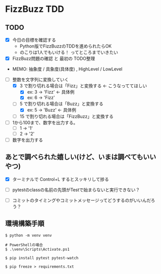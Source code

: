 # FizzBuzz TDD
## TODO

- [x] 今日の目標を確認する
    - Python版でFizzBuzzのTDDを進められたらOK
    - のこりは1人でもいける！ ってところまでいきたい
- [x] FizzBuzz問題の確認 と 最初の TODO整理
- MEMO: 抽象度 / 具象度(具体度) , HighLevel / LowLevel

- [ ] 整数を文字列に変換していく
    - [x] 3 で割り切れる場合は「Fizz」と変換する ← こうなっててほしい
        - [x] ex: 3 -> 'Fizz' ← 具体例
        - [x] ex: 6 -> 'Fizz'
    - [ ] 5 で割り切れる場合は「Buzz」と変換する
        - [x] ex: 5 -> 'Buzz' ← 具体例
    - [ ] 15 で割り切れる場合は「FizzBuzz」と変換する

- [ ] 1から100まで、数字を出力する。
    - [ ] 1 -> '1'
    - [ ] 2 -> '2'

- [ ] 数字を出力する

## あとで調べられた嬉しい(けど、いまは調べてもいいやつ)

- [x] ターミナルで Control+L するとスッキリして捗る
- [ ] pytestのclassの名前の先頭がTestで始まらないと実行できない？
- [ ] コミットのタイミングやコミットメッセージってどうするのがいいんだろう？


## 環境構築手順

```
$ python -m venv venv

# PowerShellの場合
$ .\venv\Scripts\Activate.ps1
```

```
$ pip install pytest pytest-watch
```

```
$ pip freeze > requirements.txt
```

